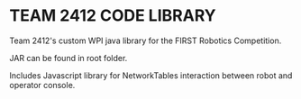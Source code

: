TEAM 2412 CODE LIBRARY
=============
Team 2412's custom WPI java library for the FIRST Robotics Competition.

JAR can be found in root folder.

Includes Javascript library for NetworkTables interaction between robot and operator console.
